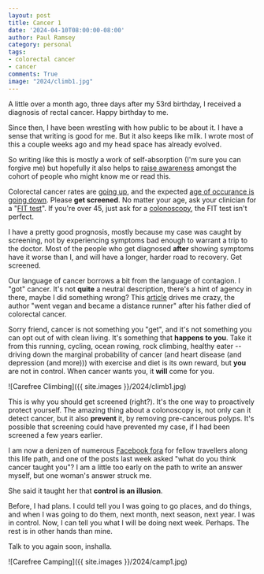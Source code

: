 ```yaml
---
layout: post
title: Cancer 1
date: '2024-04-10T08:00:00-08:00'
author: Paul Ramsey
category: personal
tags:
- colorectal cancer
- cancer
comments: True
image: "2024/climb1.jpg"
---
```


A little over a month ago, three days after my 53rd birthday, I received a diagnosis of rectal cancer. Happy birthday to me.

Since then, I have been wrestling with how public to be about it. I have a sense that writing is good for me. But it also keeps like milk. I wrote most of this a couple weeks ago and my head space has already evolved. 

So writing like this is mostly a work of self-absorption (I'm sure you can forgive me) but hopefully it also helps to [raise awareness](https://conquer-magazine.com/issues/2024/vol-10-no-2-april-2024/2120:men-lets-talk-about-cancer) amongst the cohort of people who might know me or read this.

Colorectal cancer rates are [going up](https://www.cancer.gov/news-events/cancer-currents-blog/2020/colorectal-cancer-rising-younger-adults), and the expected [age of occurance is going down](https://www.nytimes.com/2024/03/27/well/colon-cancer-symptoms-treatment.html). Please **get screened**. No matter your age, ask your clinician for a "[FIT test](https://www.cdc.gov/cancer/colorectal/basic_info/screening/tests.htm)". If you're over 45, just ask for a [colonoscopy](https://www.mayoclinic.org/tests-procedures/colonoscopy/about/pac-20393569), the FIT test isn't perfect. 

I have a pretty good prognosis, mostly because my case was caught by screening, not by experiencing symptoms bad enough to warrant a trip to the doctor. Most of the people who get diagnosed **after** showing symptoms have it worse than I, and will have a longer, harder road to recovery. Get screened.

Our language of cancer borrows a bit from the language of contagion. I "got" cancer. It's not **quite** a neutral description, there's a hint of agency in there, maybe I did something wrong? This [article](https://www.businessinsider.com/dad-died-colon-cancer-became-vegan-distance-runner-2024-3) drives me crazy, the author "went vegan and became a distance runner" after his father died of colorectal cancer.

Sorry friend, cancer is not something you "get", and it's not something you can opt out of with clean living. It's something that **happens to you**. Take it from this running, cycling, ocean rowing, rock climbing, healthy eater -- driving down the marginal probability of cancer (and heart disease (and depression (and more))) with exercise and diet is its own reward, but **you** are not in control. When cancer wants you, it **will** come for you.

![Carefree Climbing]({{ site.images }}/2024/climb1.jpg)

This is why you should get screened (right?). It's the one way to proactively protect yourself. The amazing thing about a colonoscopy is, not only can it detect cancer, but it also **prevent** it, by removing pre-cancerous polyps. It's possible that screening could have prevented my case, if I had been screened a few years earlier.

I am now a denizen of numerous [Facebook fora](https://colontown.org/) for fellow travellers along this life path, and one of the posts last week asked "what do you think cancer taught you"? I am a little too early on the path to write an answer myself, but one woman's answer struck me.

She said it taught her that **control is an illusion**.

Before, I had plans. I could tell you I was going to go places, and do things, and when I was going to do them, next month, next season, next year. I was in control. Now, I can tell you what I will be doing next week. Perhaps. The rest is in other hands than mine.

Talk to you again soon, inshalla.

![Carefree Camping]({{ site.images }}/2024/camp1.jpg)

